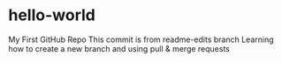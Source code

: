 # hello-world
My First GitHub Repo
This commit is from readme-edits branch
Learning how to create a new branch and using pull & merge requests
